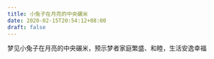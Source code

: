 ```yaml
---
title: 小兔子在月亮的中央碾米
date: 2020-02-15T20:54:12+08:00
draft: false
---
```


梦见小兔子在月亮的中央碾米，预示梦者家庭繁盛、和睦，生活安逸幸福
